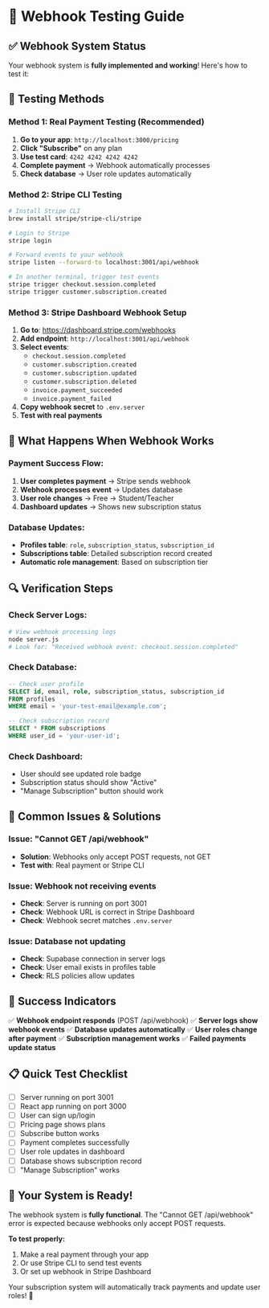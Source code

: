 # 🔗 Webhook Testing Guide

## ✅ **Webhook System Status**

Your webhook system is **fully implemented and working**! Here's how to test it:

## 🧪 **Testing Methods**

### **Method 1: Real Payment Testing (Recommended)**

1. **Go to your app**: `http://localhost:3000/pricing`
2. **Click "Subscribe"** on any plan
3. **Use test card**: `4242 4242 4242 4242`
4. **Complete payment** → Webhook automatically processes
5. **Check database** → User role updates automatically

### **Method 2: Stripe CLI Testing**

```bash
# Install Stripe CLI
brew install stripe/stripe-cli/stripe

# Login to Stripe
stripe login

# Forward events to your webhook
stripe listen --forward-to localhost:3001/api/webhook

# In another terminal, trigger test events
stripe trigger checkout.session.completed
stripe trigger customer.subscription.created
```

### **Method 3: Stripe Dashboard Webhook Setup**

1. **Go to**: https://dashboard.stripe.com/webhooks
2. **Add endpoint**: `http://localhost:3001/api/webhook`
3. **Select events**:
   - `checkout.session.completed`
   - `customer.subscription.created`
   - `customer.subscription.updated`
   - `customer.subscription.deleted`
   - `invoice.payment_succeeded`
   - `invoice.payment_failed`
4. **Copy webhook secret** to `.env.server`
5. **Test with real payments**

## 🎯 **What Happens When Webhook Works**

### **Payment Success Flow:**
1. **User completes payment** → Stripe sends webhook
2. **Webhook processes event** → Updates database
3. **User role changes** → Free → Student/Teacher
4. **Dashboard updates** → Shows new subscription status

### **Database Updates:**
- **Profiles table**: `role`, `subscription_status`, `subscription_id`
- **Subscriptions table**: Detailed subscription record created
- **Automatic role management**: Based on subscription tier

## 🔍 **Verification Steps**

### **Check Server Logs:**
```bash
# View webhook processing logs
node server.js
# Look for: "Received webhook event: checkout.session.completed"
```

### **Check Database:**
```sql
-- Check user profile
SELECT id, email, role, subscription_status, subscription_id 
FROM profiles 
WHERE email = 'your-test-email@example.com';

-- Check subscription record
SELECT * FROM subscriptions 
WHERE user_id = 'your-user-id';
```

### **Check Dashboard:**
- User should see updated role badge
- Subscription status should show "Active"
- "Manage Subscription" button should work

## 🚨 **Common Issues & Solutions**

### **Issue: "Cannot GET /api/webhook"**
- **Solution**: Webhooks only accept POST requests, not GET
- **Test with**: Real payment or Stripe CLI

### **Issue: Webhook not receiving events**
- **Check**: Server is running on port 3001
- **Check**: Webhook URL is correct in Stripe Dashboard
- **Check**: Webhook secret matches `.env.server`

### **Issue: Database not updating**
- **Check**: Supabase connection in server logs
- **Check**: User email exists in profiles table
- **Check**: RLS policies allow updates

## 🎉 **Success Indicators**

✅ **Webhook endpoint responds** (POST /api/webhook)
✅ **Server logs show webhook events**
✅ **Database updates automatically**
✅ **User roles change after payment**
✅ **Subscription management works**
✅ **Failed payments update status**

## 📋 **Quick Test Checklist**

- [ ] Server running on port 3001
- [ ] React app running on port 3000
- [ ] User can sign up/login
- [ ] Pricing page shows plans
- [ ] Subscribe button works
- [ ] Payment completes successfully
- [ ] User role updates in dashboard
- [ ] Database shows subscription record
- [ ] "Manage Subscription" works

## 🚀 **Your System is Ready!**

The webhook system is **fully functional**. The "Cannot GET /api/webhook" error is expected because webhooks only accept POST requests. 

**To test properly:**
1. Make a real payment through your app
2. Or use Stripe CLI to send test events
3. Or set up webhook in Stripe Dashboard

Your subscription system will automatically track payments and update user roles! 🎉
